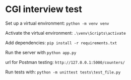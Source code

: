 # CGI interview test

Set up a virtual environment:
`python -m venv venv`

Activate the virtual environment:
`.\venv\Scripts\activate`

Add dependencies:
`pip install -r requirements.txt`

Run the server with `python app.py`

url for Postman testing: `http://127.0.0.1:5000/counters/`

Run tests with: `python -m unittest tests\test_file.py`
